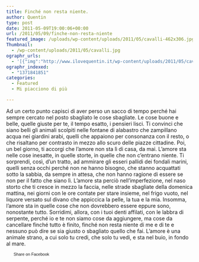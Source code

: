```yaml
---
title: Finché non resta niente.
author: Quentin
type: post
date: 2011-05-09T19:00:06+00:00
url: /2011/05/09/finche-non-resta-niente
featured_image: /uploads/wp-content/uploads/2011/05/cavalli-462x306.jpg
Thumbnail:
  - /wp-content/uploads/2011/05/cavalli.jpg
ographr_urls:
  - '[{"img":"http://www.ilovequentin.it/wp-content/uploads/2011/05/cavalli-300x245.jpg"}]'
ographr_indexed:
  - "1371841851"
categories:
  - Featured
  - Mi piacciono di più

---
```

Ad un certo punto capisci di aver perso un sacco di tempo perché hai sempre cercato nel posto sbagliato le cose sbagliate. Le cose buone e belle, quelle giuste per te, il tempo esatto, i pensieri lisci. Ti convinci che siano belli gli animali scolpiti nelle fontane di alabastro che zampillano acqua nei giardini arabi, quelli che appaiono per consonanza con il resto, o che risaltano per contrasto in mezzo allo scuro delle piazze cittadine. Poi, un bel giorno, ti accorgi che l&#8217;amore non sta lì di casa, da mai. L&#8217;amore sta nelle cose inesatte, in quelle storte, in quelle che non c&#8217;entrano niente. Ti sorprendi, così, d&#8217;un tratto, ad ammirare gli esseri pallidi dei fondali marini, quelli senza occhi perché non ne hanno bisogno, che stanno acquattati sotto la sabbia, da sempre in attesa, che non hanno ragione di essere se non per il fatto che siano lì. L&#8217;amore sta perciò nell&#8217;imperfezione, nel naso storto che ti cresce in mezzo la faccia, nelle strade sbagliate della domenica mattina, nei giorni con le ore contate per stare insieme, nel frigo vuoto, nel liquore versato sul divano che appiccica la pelle, la tua e la mia. Insomma, l&#8217;amore sta in quelle cose che non dovrebbero essere eppure sono, nonostante tutto. Sorridimi, allora, con i tuoi denti affilati, con le labbra di serpente, perché io e te non siamo cose da aggiungere, ma cose da cancellare finché tutto è finito, finché non resta niente di me e di te e nessuno può dire se sia giusto o sbagliato quello che fai. L&#8217;amore è una animale strano, a cui solo tu credi, che solo tu vedi, e sta nel buio, in fondo al mare.

<a href="http://www.facebook.com/share.php?u=http%3A%2F%2Fwww.ilovequentin.it%2F2011%2F05%2F09%2Ffinche-non-resta-niente&t=Finch%C3%A9%20non%20resta%20niente." id="facebook_share_both_1633" style="font-size:11px; line-height:13px; font-family:'lucida grande',tahoma,verdana,arial,sans-serif; text-decoration:none; padding:2px 0 0 20px; height:16px; background:url(http://b.static.ak.fbcdn.net/images/share/facebook_share_icon.gif) no-repeat top left;">Share on Facebook</a>